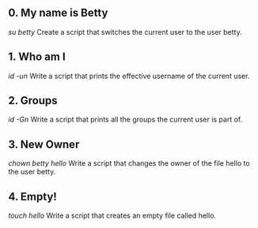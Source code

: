 ## 0. My name is Betty
*su betty* Create a script that switches the current user to the user betty.
## 1. Who am I
*id -un* Write a script that prints the effective username of the current user.
## 2. Groups
*id -Gn* Write a script that prints all the groups the current user is part of.
## 3. New Owner
*chown betty hello* Write a script that changes the owner of the file hello to the user betty.
## 4. Empty!
*touch hello* Write a script that creates an empty file called hello.

